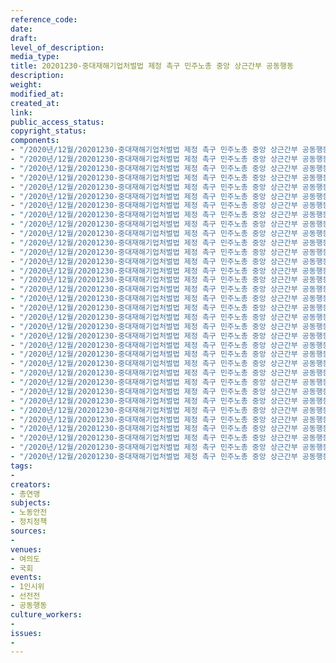 ```yaml
---
reference_code: 
date: 
draft: 
level_of_description: 
media_type: 
title: 20201230-중대재해기업처벌법 제정 촉구 민주노총 중앙 상근간부 공동행동
description: 
weight: 
modified_at: 
created_at: 
link: 
public_access_status: 
copyright_status: 
components:
- "/2020년/12월/20201230-중대재해기업처벌법 제정 촉구 민주노총 중앙 상근간부 공동행동/_5D30013.jpg"
- "/2020년/12월/20201230-중대재해기업처벌법 제정 촉구 민주노총 중앙 상근간부 공동행동/_1DX6144.jpg"
- "/2020년/12월/20201230-중대재해기업처벌법 제정 촉구 민주노총 중앙 상근간부 공동행동/_1DX6162.jpg"
- "/2020년/12월/20201230-중대재해기업처벌법 제정 촉구 민주노총 중앙 상근간부 공동행동/_1DX6212.jpg"
- "/2020년/12월/20201230-중대재해기업처벌법 제정 촉구 민주노총 중앙 상근간부 공동행동/_1DX6121.jpg"
- "/2020년/12월/20201230-중대재해기업처벌법 제정 촉구 민주노총 중앙 상근간부 공동행동/_1DX6106.jpg"
- "/2020년/12월/20201230-중대재해기업처벌법 제정 촉구 민주노총 중앙 상근간부 공동행동/_1DX6179.jpg"
- "/2020년/12월/20201230-중대재해기업처벌법 제정 촉구 민주노총 중앙 상근간부 공동행동/_1DX6102.jpg"
- "/2020년/12월/20201230-중대재해기업처벌법 제정 촉구 민주노총 중앙 상근간부 공동행동/_1DX6178.jpg"
- "/2020년/12월/20201230-중대재해기업처벌법 제정 촉구 민주노총 중앙 상근간부 공동행동/_1DX6218.jpg"
- "/2020년/12월/20201230-중대재해기업처벌법 제정 촉구 민주노총 중앙 상근간부 공동행동/_1DX6299.jpg"
- "/2020년/12월/20201230-중대재해기업처벌법 제정 촉구 민주노총 중앙 상근간부 공동행동/_1DX6297.jpg"
- "/2020년/12월/20201230-중대재해기업처벌법 제정 촉구 민주노총 중앙 상근간부 공동행동/_1DX6261.jpg"
- "/2020년/12월/20201230-중대재해기업처벌법 제정 촉구 민주노총 중앙 상근간부 공동행동/_1DX6170.jpg"
- "/2020년/12월/20201230-중대재해기업처벌법 제정 촉구 민주노총 중앙 상근간부 공동행동/_1DX6110.jpg"
- "/2020년/12월/20201230-중대재해기업처벌법 제정 촉구 민주노총 중앙 상근간부 공동행동/_1DX6194.jpg"
- "/2020년/12월/20201230-중대재해기업처벌법 제정 촉구 민주노총 중앙 상근간부 공동행동/_1DX6152.jpg"
- "/2020년/12월/20201230-중대재해기업처벌법 제정 촉구 민주노총 중앙 상근간부 공동행동/_1DX6268.jpg"
- "/2020년/12월/20201230-중대재해기업처벌법 제정 촉구 민주노총 중앙 상근간부 공동행동/_1DX6362.jpg"
- "/2020년/12월/20201230-중대재해기업처벌법 제정 촉구 민주노총 중앙 상근간부 공동행동/_1DX6350.jpg"
- "/2020년/12월/20201230-중대재해기업처벌법 제정 촉구 민주노총 중앙 상근간부 공동행동/_1DX6312.jpg"
- "/2020년/12월/20201230-중대재해기업처벌법 제정 촉구 민주노총 중앙 상근간부 공동행동/_1DX6174.jpg"
- "/2020년/12월/20201230-중대재해기업처벌법 제정 촉구 민주노총 중앙 상근간부 공동행동/_1DX6166.jpg"
- "/2020년/12월/20201230-중대재해기업처벌법 제정 촉구 민주노총 중앙 상근간부 공동행동/_1DX6247.jpg"
- "/2020년/12월/20201230-중대재해기업처벌법 제정 촉구 민주노총 중앙 상근간부 공동행동/_1DX6188.jpg"
- "/2020년/12월/20201230-중대재해기업처벌법 제정 촉구 민주노총 중앙 상근간부 공동행동/_1DX6157.jpg"
- "/2020년/12월/20201230-중대재해기업처벌법 제정 촉구 민주노총 중앙 상근간부 공동행동/_5D30026.jpg"
- "/2020년/12월/20201230-중대재해기업처벌법 제정 촉구 민주노총 중앙 상근간부 공동행동/_1DX6374.jpg"
- "/2020년/12월/20201230-중대재해기업처벌법 제정 촉구 민주노총 중앙 상근간부 공동행동/_1DX6220.jpg"
- "/2020년/12월/20201230-중대재해기업처벌법 제정 촉구 민주노총 중앙 상근간부 공동행동/_1DX6234.jpg"
- "/2020년/12월/20201230-중대재해기업처벌법 제정 촉구 민주노총 중앙 상근간부 공동행동/_1DX6130.jpg"
- "/2020년/12월/20201230-중대재해기업처벌법 제정 촉구 민주노총 중앙 상근간부 공동행동/_1DX6172.jpg"
- "/2020년/12월/20201230-중대재해기업처벌법 제정 촉구 민주노총 중앙 상근간부 공동행동/_1DX6226.jpg"
- "/2020년/12월/20201230-중대재해기업처벌법 제정 촉구 민주노총 중앙 상근간부 공동행동/_1DX6342.jpg"
tags:
- 
creators:
- 총연맹
subjects:
- 노동안전
- 정치정책
sources:
- 
venues:
- 여의도
- 국회
events:
- 1인시위
- 선전전
- 공동행동
culture_workers:
- 
issues:
- 
---
```

